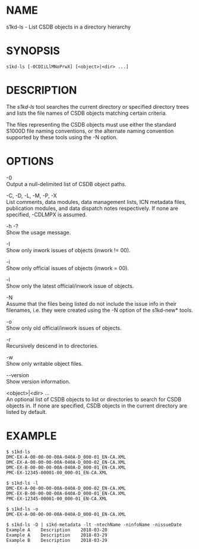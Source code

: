 NAME
====

s1kd-ls - List CSDB objects in a directory hierarchy

SYNOPSIS
========

    s1kd-ls [-0CDIiLlMNoPrwX] [<object>|<dir> ...]

DESCRIPTION
===========

The *s1kd-ls* tool searches the current directory or specified directory trees and lists the file names of CSDB objects matching certain criteria.

The files representing the CSDB objects must use either the standard S1000D file naming conventions, or the alternate naming convention supported by these tools using the -N option.

OPTIONS
=======

-0  
Output a null-delimited list of CSDB object paths.

-C, -D, -L, -M, -P, -X  
List comments, data modules, data management lists, ICN metadata files, publication modules, and data dispatch notes respectively. If none are specified, -CDLMPX is assumed.

-h -?  
Show the usage message.

-I  
Show only inwork issues of objects (inwork != 00).

-i  
Show only official issues of objects (inwork = 00).

-l  
Show only the latest official/inwork issue of objects.

-N  
Assume that the files being listed do not include the issue info in their filenames, i.e. they were created using the -N option of the s1kd-new\* tools.

-o  
Show only old official/inwork issues of objects.

-r  
Recursively descend in to directories.

-w  
Show only writable object files.

--version  
Show version information.

&lt;object&gt;|&lt;dir&gt; ...  
An optional list of CSDB objects to list or directories to search for CSDB objects in. If none are specified, CSDB objects in the current directory are listed by default.

EXAMPLE
=======

    $ s1kd-ls
    DMC-EX-A-00-00-00-00A-040A-D_000-01_EN-CA.XML
    DMC-EX-A-00-00-00-00A-040A-D_000-02_EN-CA.XML
    DMC-EX-B-00-00-00-00A-040A-D_000-01_EN-CA.XML
    PMC-EX-12345-00001-00_000-01_EN-CA.XML

    $ s1kd-ls -l
    DMC-EX-A-00-00-00-00A-040A-D_000-02_EN-CA.XML
    DMC-EX-B-00-00-00-00A-040A-D_000-01_EN-CA.XML
    PMC-EX-12345-00001-00_000-01_EN-CA.XML

    $ s1kd-ls -o
    DMC-EX-A-00-00-00-00A-040A-D_000-01_EN-CA.XML

    $ s1kd-ls -D | s1kd-metadata -lt -ntechName -ninfoName -nissueDate
    Example A    Description    2018-03-20
    Example A    Description    2018-03-29
    Example B    Description    2018-03-29

